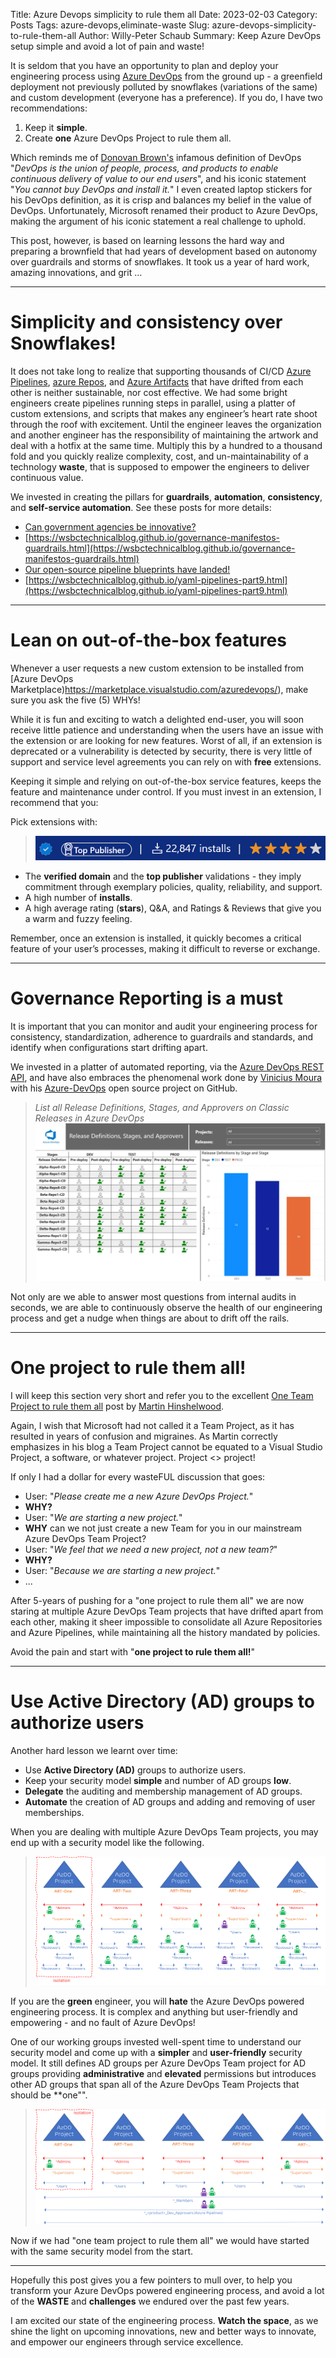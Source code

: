 Title: Azure Devops simplicity to rule them all
Date: 2023-02-03
Category: Posts 
Tags: azure-devops,eliminate-waste
Slug: azure-devops-simplicity-to-rule-them-all
Author: Willy-Peter Schaub
Summary: Keep Azure DevOps setup simple and avoid a lot of pain and waste!

It is seldom that you have an opportunity to plan and deploy your engineering process using [Azure DevOps](https://azure.microsoft.com/en-us/products/devops/) from the ground up - a greenfield deployment not previously polluted by snowflakes (variations of the same) and custom development (everyone has a preference). If you do, I have two recommendations:

1. Keep it **simple**.
2. Create **one** Azure DevOps Project to rule them all.

Which reminds me of [Donovan Brown's](https://devblogs.microsoft.com/devops/what-is-devops-donovan/) infamous definition of DevOps "_DevOps is the union of people, process, and products to enable continuous delivery of value to our end users_", and his iconic statement "_You cannot buy DevOps and install it._" I even created laptop stickers for his DevOps definition, as it is crisp and balances my belief in the value of DevOps. Unfortunately, Microsoft renamed their product to Azure DevOps, making the argument of his iconic statement a real challenge to uphold.

This post, however, is based on learning lessons the hard way and preparing a brownfield that had years of development based on autonomy over guardrails and storms of snowflakes. It took us a year of hard work, amazing innovations, and grit …

---

# Simplicity and consistency over Snowflakes!

It does not take long to realize that supporting thousands of CI/CD [Azure Pipelines](https://learn.microsoft.com/en-us/azure/devops/pipelines/?view=azure-devops), [azure Repos](https://learn.microsoft.com/en-us/azure/devops/REPOS/?view=azure-devops), and [Azure Artifacts](https://learn.microsoft.com/en-us/azure/devops/ARTIFACTS/?view=azure-devops) that have drifted from each other is neither sustainable, nor cost effective. We had some bright engineers create pipelines running steps in parallel, using a platter of custom extensions, and scripts that makes any engineer’s heart rate shoot through the roof with excitement. Until the engineer leaves the organization and another engineer has the responsibility of maintaining the artwork and deal with a hotfix at the same time. Multiply this by a hundred to a thousand fold and you quickly realize complexity, cost, and un-maintainability of a technology **waste**, that is supposed to empower the engineers to deliver continuous value.

We invested in creating the pillars for **guardrails**, **automation**, **consistency**, and **self-service automation**. See these posts for more details:

- [Can government agencies be innovative?](https://wsbctechnicalblog.github.io/can-government-agencies-be-innovative.html)
- [https://wsbctechnicalblog.github.io/governance-manifestos-guardrails.html](https://wsbctechnicalblog.github.io/governance-manifestos-guardrails.html)
- [Our open-source pipeline blueprints have landed!](https://wsbctechnicalblog.github.io/our-open-source-pipeline-blueprints-have-landed.html)
- [https://wsbctechnicalblog.github.io/yaml-pipelines-part9.html](https://wsbctechnicalblog.github.io/yaml-pipelines-part9.html)

---

# Lean on out-of-the-box features

Whenever a user requests a new custom extension to be installed from [Azure DevOps Marketplace)https://marketplace.visualstudio.com/azuredevops/), make sure you ask the five (5) WHYs! 

While it is fun and exciting to watch a delighted end-user, you will soon receive little patience and understanding when the  users have an issue with the extension or are looking for new features. Worst of all, if an extension is deprecated or a vulnerability is detected by security, there is very little of support and service level agreements you can rely on with **free** extensions.

Keeping it simple and relying on out-of-the-box service features, keeps the feature and maintenance under control. If you must invest in an extension, I recommend that you:

Pick extensions with:

> ![Verified Logos](../images/azure-devops-simplicity-to-rule-them-all-1.png)

-	The **verified domain** and the **top publisher** validations - they imply commitment through exemplary policies, quality, reliability, and support.
-	A high number of **installs**.
-	A high average rating (**stars**), Q&A, and Ratings & Reviews that give you a warm and fuzzy feeling.

Remember, once an extension is installed, it quickly becomes a critical feature of your user’s processes, making it difficult to reverse or exchange.

---

# Governance Reporting is a must

It is important that you can monitor and audit your engineering process for consistency, standardization, adherence to guardrails and standards, and identify when configurations start drifting apart. 

We invested in a platter of automated reporting, via the [Azure DevOps REST API](https://learn.microsoft.com/en-us/rest/api/azure/devops/?view=azure-devops-rest-7.1), and have also embraces the phenomenal work done by [Vinicius Moura]( https://twitter.com/vinijmoura) with his [Azure-DevOps](https://github.com/vinijmoura/Azure-DevOps) open source project on GitHub.

> _List all Release Definitions, Stages, and Approvers on Classic Releases in Azure DevOps_
> ![Sample Report](../images/azure-devops-simplicity-to-rule-them-all-2.png) 

Not only are we able to answer most questions from internal audits in seconds, we are able to continuously observe the health of our engineering process and get a nudge when things are about to drift off the rails.

---

# One project to rule them all!

I will keep this section very short and refer you to the excellent [One Team Project to rule them all](https://nkdagility.com/blog/one-team-project/) post by [Martin Hinshelwood](https://nkdagility.com/).

Again, I wish that Microsoft had not called it a Team Project, as it has resulted in years of confusion and migraines. As Martin correctly emphasizes in his blog a Team Project cannot be equated to a Visual Studio Project, a software, or whatever project. Project <> project! 

If only I had a dollar for every wasteFUL discussion that goes:

- User: "_Please create me a new Azure DevOps Project._"
- **WHY?**
- User: "_We are starting a new project._"
- **WHY** can we not just create a new Team for you in our mainstream Azure DevOps Team Project?
- User: "_We feel that we need a new project, not a new team?_"
- **WHY?**
- User: "_Because we are starting a new project._"
- ...

After 5-years of pushing for a "one project to rule them all" we are now staring at multiple Azure DevOps Team projects that have drifted apart from each other, making it sheer impossible to consolidate all Azure Repositories and Azure Pipelines, while maintaining all the history mandated by policies.

Avoid the pain and start with "**one project to rule them all!**"

---

# Use Active Directory (AD) groups to authorize users

Another hard lesson we learnt over time:

- Use **Active Directory (AD)** groups to authorize users.
- Keep your security model **simple** and number of AD groups **low**.
- **Delegate** the auditing and membership management of AD groups.
- **Automate** the creation of AD groups and adding and removing of user memberships.

When you are dealing with multiple Azure DevOps Team projects, you may end up with a security model like the following.

> ![Complex Security Model](../images/azure-devops-simplicity-to-rule-them-all-3.png) 

If you are the **green** engineer, you will **hate** the Azure DevOps powered engineering process. It is complex and anything but user-friendly and empowering - and no fault of Azure DevOps!

One of our working groups invested well-spent time to understand our security model and come up with a **simpler** and **user-friendly** security model. It still defines AD groups per Azure DevOps Team project for AD groups providing **administrative** and **elevated** permissions but introduces other AD groups that span all of the Azure DevOps Team Projects that should be **one"".

> ![Simple Security Model](../images/azure-devops-simplicity-to-rule-them-all-4.png) 

Now if we had "one team project to rule them all" we would have started with the same security model from the start.

---

Hopefully this post gives you a few pointers to mull over, to help you transform your Azure DevOps powered engineering process, and avoid a lot of the **WASTE** and **challenges** we endured over the past few years.

I am excited our state of the engineering process. **Watch the space**, as we shine the light on upcoming innovations, new and better ways to innovate, and empower our engineers through service excellence. 

